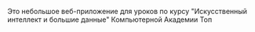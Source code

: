 Это небольшое веб-приложение для уроков по курсу "Искусственный интеллект и большие данные" Компьютерной Академии Топ
